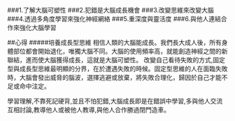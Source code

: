 ```H1 腦科學驚人發現！史丹佛學者的六招學習方法
```

###1.了解大腦可塑性
###2.犯錯是大腦成長機會
###3.改變思維來改變大腦
###4.透過多角度學習來強化神經網絡
###5.重深度與靈活度
###6.與他人連結合作來強化大腦學習

##心得
#####培養成長型思維
相信人類的大腦能成長。我們長大成人後，所有身體部位都會開始退化，唯獨大腦不同。大腦的使用頻率高，就能創造神經之間的新聯結，進而使大腦獲得成長，這就是大腦可塑性。
改變自己看待失敗的方式,固定型與成長型思維最明顯的分界，在於遭遇失敗的時候。固定型思維的人在面臨失敗時，大腦會發出威脅的腦波，選擇逃避或放棄，將失敗合理化，歸因於自己才能不足或命中注定。

學習理解,不靠死記硬背,並且不怕犯錯,大腦成長即是在錯誤中學習,多與他人交流互相討論,教導他人或被他人教導,與他人合作勝過閉門造車。
